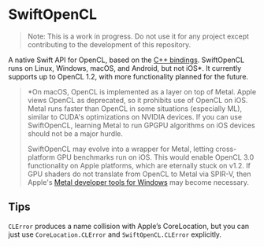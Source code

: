 # SwiftOpenCL

> Note: This is a work in progress. Do not use it for any project except contributing to the development of this repository.

A native Swift API for OpenCL, based on the [C++ bindings](https://github.com/KhronosGroup/OpenCL-CLHPP). SwiftOpenCL runs on Linux, Windows, macOS, and Android, but not iOS\*. It currently supports up to OpenCL 1.2, with more functionality planned for the future.

> \*On macOS, OpenCL is implemented as a layer on top of Metal. Apple views OpenCL as deprecated, so it prohibits use of OpenCL on iOS. Metal runs faster than OpenCL in some situations (especially ML), similar to CUDA's optimizations on NVIDIA devices. If you can use SwiftOpenCL, learning Metal to run GPGPU algorithms on iOS devices should not be a major hurdle. 
>
> SwiftOpenCL may evolve into a wrapper for Metal, letting cross-platform GPU benchmarks run on iOS. This would enable OpenCL 3.0 functionality on Apple platforms, which are eternally stuck on v1.2. If GPU shaders do not translate from OpenCL to Metal via SPIR-V, then Apple's [Metal developer tools for Windows](developer.apple.com/metal) may become necessary.

## Tips

`CLError` produces a name collision with Apple’s CoreLocation, but you can just use `CoreLocation.CLError` and `SwiftOpenCL.CLError` explicitly.
